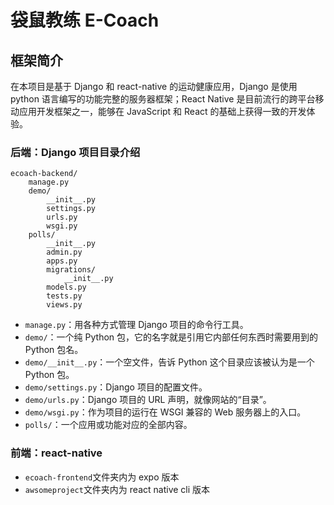 # 袋鼠教练 E-Coach

## 框架简介

在本项目是基于 Django 和 react-native 的运动健康应用，Django 是使用 python 语言编写的功能完整的服务器框架；React Native 是目前流行的跨平台移动应用开发框架之一，能够在 JavaScript 和 React 的基础上获得一致的开发体验。

### 后端：Django 项目目录介绍

```
ecoach-backend/
    manage.py
    demo/
        __init__.py
        settings.py
        urls.py
        wsgi.py
    polls/
        __init__.py
        admin.py
        apps.py
        migrations/
            __init__.py
        models.py
        tests.py
        views.py

```

- `manage.py`：用各种方式管理 Django 项目的命令行工具。
- `demo/`：一个纯 Python 包，它的名字就是引用它内部任何东西时需要用到的 Python 包名。
- `demo/__init__.py`：一个空文件，告诉 Python 这个目录应该被认为是一个 Python 包。
- `demo/settings.py`：Django 项目的配置文件。
- `demo/urls.py`：Django 项目的 URL 声明，就像网站的“目录”。
- `demo/wsgi.py`：作为项目的运行在 WSGI 兼容的 Web 服务器上的入口。
- `polls/`：一个应用或功能对应的全部内容。

### 前端：react-native

- `ecoach-frontend`文件夹内为 expo 版本
- `awsomeproject`文件夹内为 react native cli 版本
